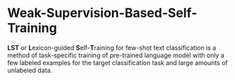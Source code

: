 # Weak-Supervision-Based-Self-Training

**LST** or **L**exicon-guided **S**elf-**T**raining for few-shot text classification is a method of task-specific training of pre-trained language model with only a few labeled examples for the target classification task and large amounts of unlabeled data.
